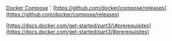 [Docker Compose](https://docs.docker.com/compose/overview/)：[https://github.com/docker/compose/releases](https://github.com/docker/compose/releases)

[https://docs.docker.com/get-started/part3/\#prerequisites](https://docs.docker.com/get-started/part3/#prerequisites)

